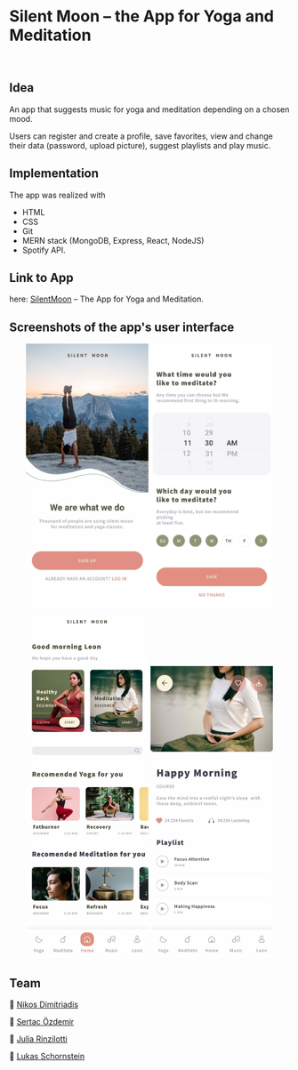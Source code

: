 # Silent Moon – the App for Yoga and Meditation

<br>

## Idea

An app that suggests music for yoga and meditation depending on a chosen mood.

Users can register and create a profile, save favorites, view and change their data (password, upload picture), suggest playlists and play music.


## Implementation 

The app was realized with
- HTML
- CSS
- Git
- MERN stack (MongoDB, Express, React, NodeJS)
- Spotify API.


## Link to App

here: [SilentMoon](https://silentmoonproject.herokuapp.com/) – The App for Yoga and Meditation.


## Screenshots of the app's user interface

<div align="center">
    <img src="./screenshots/login.jpg" width="220" />
    <img src="./screenshots/reminders.jpg" width="220" />
    <img src="./screenshots/home.jpg" width="220" />
    <img src="./screenshots/meditationDetails.jpg" width="220" />
</div>


## Team

:peacock: [Nikos Dimitriadis](https://github.com/nikdimitriadis) <br />

:eagle: [Sertac Özdemir](https://github.com/schmelzofen) <br />

:flamingo: [Julia Rinzilotti](https://github.com/JuliaRinzilotti) <br />

:parrot: [Lukas Schornstein](https://github.com/lukechimney) <br />

